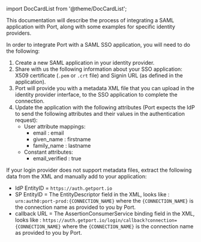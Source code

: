 
import DocCardList from '@theme/DocCardList';

This documentation will describe the process of integrating a SAML application with Port, along with some examples for specific identity providers.

In order to integrate Port with a SAML SSO application, you will need to do the following:

1. Create a new SAML application in your identity provider.
2. Share with us the following information about your SSO application: X509 certificate (`.pem` or `.crt` file) and Signin URL (as defined in the application).
3. Port will provide you with a metadata XML file that you can upload in the identity provider interface, to the SSO application to complete the connection.
4. Update the application with the following attributes (Port expects the IdP to send the following attributes and their values in the authentication request):
    * User attribute mappings:
        * email : email
        * given_name : firstname
        * family_name : lastname
    * Constant attributes:
        * email_verified : true

If your login provider does not support metadata files, extract the following data from the XML and manually add to your application:

* IdP EntityID = `https://auth.getport.io`
* SP EntityID = The EntityDescriptor field in the XML, looks like : `urn:auth0:port-prod:{CONNECTION_NAME}` where the `{CONNECTION_NAME}` is the connection name as provided to you by Port.
* callback URL = The AssertionConsumerService binding field in the XML, looks like : `https://auth.getport.io/login/callback?connection={CONNECTION_NAME}` where the `{CONNECTION_NAME}` is the connection name as provided to you by Port.

<DocCardList/>
